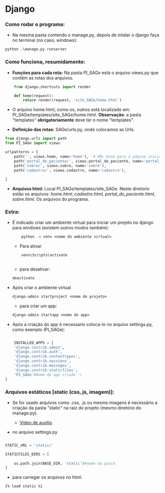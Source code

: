  # Django
 
 ### Como rodar o programa:
- Na mesma pasta contendo o manage.py, depois de intalar o django faça no terminal (no caso, windows):
 ```cmd
 python .\manage.py runserver
 ```

 ### Como funciona, resumidamente:

 - **Funções para cada rota:** Na pasta *PI_SAGe* está o arquivo views.py que contêm as rotas dos arquivos.
```python
    from django.shortcuts import render

    def home(request):
        return render(request, 'site_SAGe/home.html')
```

- O arquivo home.html, como os, outros está localizado em: PI_SAGe/templates/site_SAGe/home.html. **Observação**: a pasta "templates" **obrigatoriamente** deve ter o nome "templates".

- **Definição das rotas:** SAGe/urls.py, onde colocamos as Urls.

```python
from django.urls import path
from PI_SAGe import views

urlpatterns = [
    path('', views.home, name='home'),  # URL base para a página inicial
    path('portal_do_paciente/', views.portal_do_paciente, name='portal_do_paciente'),
    path('sobre/', views.sobre, name='sobre'),
    path('cadastro/', views.cadastro, name='cadastro'),
    
]
```

- **Arquivos html:** Local PI_SAGe/templates/site_SAGe. Neste diretorio estão os arquivos: *home.html, cadastro.html, portal_do_paciente.html, sobre.html*. Os arquivos do programa.

### Extra:
- É indicado criar um ambiente virtual para iniciar um projeto no django para windows (existem outros modos também):
    ```cmd
        python -m venv <nome do ambiente virtual>
    ```
    - Para ativar
    ```cmd
        venv\Scripts\activate
        
    ```
    - para desativar:
    ```cmd
    deactivate
    ```

- Após criar o ambiente virtual
    ```cmd
    django-admin startproject <nome do projeto>
    ```
    - para criar um app:
    ```cmd
    django-admin startapp <nome do app>
    ```

- Após a criação do app é necessario coloca-lo no arquivo settings.py, como exemplo (PI_SAGe):


```python

    INSTALLED_APPS = [
    'django.contrib.admin',
    'django.contrib.auth',
    'django.contrib.contenttypes',
    'django.contrib.sessions',
    'django.contrib.messages',
    'django.contrib.staticfiles',
    'PI_SAGe'#Nome do app criado :)
]

```


### Arquivos estáticos [static (css, js, imagem)]:

- Se for usado arquivos como .css, .js ou mesmo imagens é necessário a criação da pasta "static"
na raiz do projeto (mesmo diretório do manage.py).

    - [Vídeo de auxilio](https://youtu.be/AWIJ2uMRjS0?feature=shared)

- no arquivo settings.py

``` python

STATIC_URL = 'static/'

STATICFILES_DIRS = [
    
    os.path.join(BASE_DIR, 'static')#nome da pasta
]
```
- para carregar os arquivos no html.
```html
{% load static %}
```
